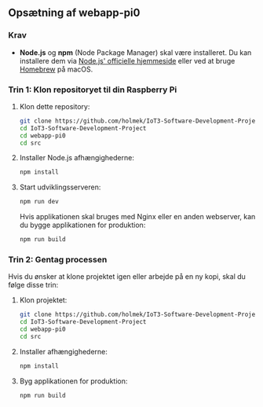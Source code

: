 
## Opsætning af webapp-pi0

### Krav

- **Node.js** og **npm** (Node Package Manager) skal være installeret. Du kan installere dem via [Node.js' officielle hjemmeside](https://nodejs.org/) eller ved at bruge [Homebrew](https://brew.sh/) på macOS.

### Trin 1: Klon repositoryet til din Raspberry Pi
1. Klon dette repository:
   ```bash
   git clone https://github.com/holmek/IoT3-Software-Development-Project.git
   cd IoT3-Software-Development-Project
   cd webapp-pi0
   cd src
   ```

2. Installer Node.js afhængighederne:
   ```bash
   npm install
   ```

3. Start udviklingsserveren:
   ```bash
   npm run dev
   ```

   Hvis applikationen skal bruges med Nginx eller en anden webserver, kan du bygge applikationen for produktion:
   ```bash
   npm run build
   ```

### Trin 2: Gentag processen
Hvis du ønsker at klone projektet igen eller arbejde på en ny kopi, skal du følge disse trin:

1. Klon projektet:
   ```bash
   git clone https://github.com/holmek/IoT3-Software-Development-Project.git
   cd IoT3-Software-Development-Project
   cd webapp-pi0
   cd src
   ```

2. Installer afhængighederne:
   ```bash
   npm install
   ```

3. Byg applikationen for produktion:
   ```bash
   npm run build
   ```
